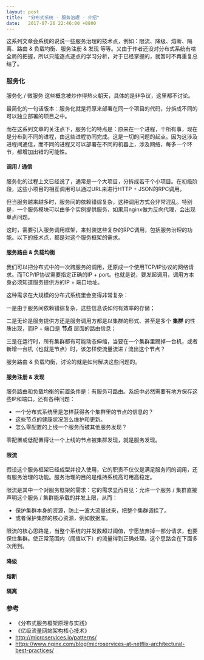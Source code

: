 ```yaml
---
layout: post
title:  "分布式系统 - 服务治理 - 介绍"
date:   2017-07-26 22:46:00 +0800
---
```


这系列文章会系统的说说一些服务治理的技术点，例如：限流、降级、熔断、隔离、路由 & 负载均衡、服务注册 & 发现 等等。又由于作者还没对分布式系统有啥全局的把握，所以只能逐点逐点的学习分析，对于已经掌握的，就暂时不再重复总结了。

### 服务化

服务化 / 微服务 这些概念被炒作得热火朝天，具体的是非争议，这里都不讨论。

最简化的一句话版本：服务化就是将原来部署在同一个项目的代码，分拆成不同的可以独立部署的项目之中。

而在这系列文章的关注点下，服务化的特点是：原来在一个进程，干所有事，现在是分布到不同的进程，由这些进程协同完成。这是一切的问题的起点。因为这涉及进程间通信，而不同的进程又可以部署在不同的机器上，涉及网络，每多一个环节，都增加出错的可能性。

#### 调用 / 通信

服务化的过程上文已经说了，通常是一个大项目，分拆成若干个小项目。在初级阶段，这些小项目的相互调用可以通过URL来进行HTTP + JSON的RPC调用。

但当服务越来越多时，服务间的依赖错综复杂，这种调用方式会非常混乱。特别是，一个服务模块可以由多个实例提供服务，如果用nginx做为反向代理，会出现单点问题。

这时，需要引入服务调用框架，来封装这些复杂的RPC调用，包括服务治理的功能。以下的技术点，都是对这个服务框架的需求。

#### 服务路由 & 负载均衡

我们可以把分布式中的一次跨服务的调用，还原成一个使用TCP/IP协议的网络请求。而TCP/IP协议需要指定正确的IP + port。也就是说，要发起调用，调用方本身必须知道服务提供方的IP + 端口地址。

这种需求在大规模的分布式系统里会变得非常复杂：

一是由于服务间依赖错综复杂，这些信息该如何有效率的存储；

二是无论是服务提供方还是服务调用方都是以集群的形式、甚至是多个 **集群** 的性质出现，而IP + 端口是 **节点** 层面的路由信息；

三是在运行时，所有集群都有可能动态伸缩，当要在一个集群里踢掉一台机，或者新增一台机（也就是节点）时，该怎样使流量流进 / 流出这个节点？

服务路由 & 负载均衡，讨论的就是如何解决这些问题的。

#### 服务注册 & 发现

服务路由和负载均衡的前置条件是：有服务可路由。系统中必然需要有地方保存这些IP和端口。还有各种问题：

- 一个分布式系统里是怎样获得各个集群里的节点的信息的？
- 这些节点的健康状况怎么维护和更新。
- 怎么零配置的上线一个服务而被其他服务发现？

零配置或低配置得让一个上线的节点被集群发现，就是服务发现。

#### 限流

假设这个服务框架已经成型并投入使用，它的职责不仅仅是满足服务间的调用，还有服务治理的功能。服务治理的目的是维持系统高可用高稳定。

限流是其中一个对服务框架的需求：它的需求显而易见：允许一个服务 / 集群直接声明这个服务 / 集群能承载的并发上限，从而：

- 保护集群本身的资源，防止一波大流量过来，把整个集群调挂了。
- 或者保护集群的核心资源，例如数据库。

限流的核心思路是，当整个系统的并发数超过阈值，宁愿放弃掉一部分请求，也要保住集群。使正常范围内（阈值以下）的流量得到正确处理。这个思路会在下面多次用到。

#### 降级

#### 熔断

#### 隔离

### 参考

- 《分布式服务框架原理与实践》
- 《亿级流量网站架构核心技术》
- http://microservices.io/patterns/
- https://www.nginx.com/blog/microservices-at-netflix-architectural-best-practices/

